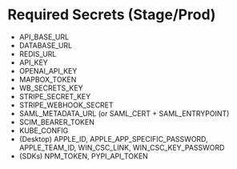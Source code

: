 # Required Secrets (Stage/Prod)

- API_BASE_URL
- DATABASE_URL
- REDIS_URL
- API_KEY
- OPENAI_API_KEY
- MAPBOX_TOKEN
- WB_SECRETS_KEY
- STRIPE_SECRET_KEY
- STRIPE_WEBHOOK_SECRET
- SAML_METADATA_URL (or SAML_CERT + SAML_ENTRYPOINT)
- SCIM_BEARER_TOKEN
- KUBE_CONFIG
- (Desktop) APPLE_ID, APPLE_APP_SPECIFIC_PASSWORD, APPLE_TEAM_ID, WIN_CSC_LINK, WIN_CSC_KEY_PASSWORD
- (SDKs) NPM_TOKEN, PYPI_API_TOKEN
